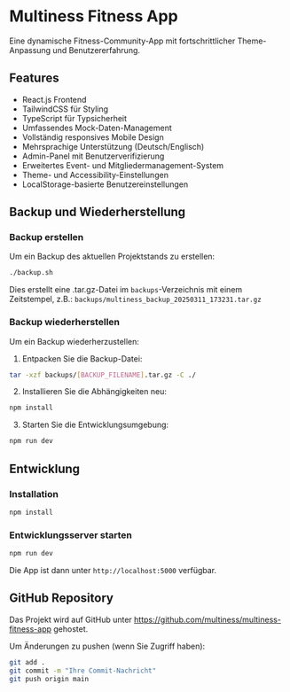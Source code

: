 # Multiness Fitness App

Eine dynamische Fitness-Community-App mit fortschrittlicher Theme-Anpassung und Benutzererfahrung.

## Features

- React.js Frontend
- TailwindCSS für Styling
- TypeScript für Typsicherheit
- Umfassendes Mock-Daten-Management
- Vollständig responsives Mobile Design
- Mehrsprachige Unterstützung (Deutsch/Englisch)
- Admin-Panel mit Benutzerverifizierung
- Erweitertes Event- und Mitgliedermanagement-System
- Theme- und Accessibility-Einstellungen
- LocalStorage-basierte Benutzereinstellungen

## Backup und Wiederherstellung

### Backup erstellen

Um ein Backup des aktuellen Projektstands zu erstellen:

```bash
./backup.sh
```

Dies erstellt eine .tar.gz-Datei im `backups`-Verzeichnis mit einem Zeitstempel, z.B.:
`backups/multiness_backup_20250311_173231.tar.gz`

### Backup wiederherstellen

Um ein Backup wiederherzustellen:

1. Entpacken Sie die Backup-Datei:
```bash
tar -xzf backups/[BACKUP_FILENAME].tar.gz -C ./
```

2. Installieren Sie die Abhängigkeiten neu:
```bash
npm install
```

3. Starten Sie die Entwicklungsumgebung:
```bash
npm run dev
```

## Entwicklung

### Installation

```bash
npm install
```

### Entwicklungsserver starten

```bash
npm run dev
```

Die App ist dann unter `http://localhost:5000` verfügbar.

## GitHub Repository

Das Projekt wird auf GitHub unter https://github.com/multiness/multiness-fitness-app gehostet.

Um Änderungen zu pushen (wenn Sie Zugriff haben):

```bash
git add .
git commit -m "Ihre Commit-Nachricht"
git push origin main
```
